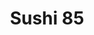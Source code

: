 ---
layout: place
title: "Sushi 85"
permalink: /california/mountain-view/sushi-85.html
stateAbbr: CA
stateName: California
cityName: Mountain View
place_id: ChIJQSVQrde2j4ARUaikVDolfFs
photos:
  - name: >-
      places/ChIJQSVQrde2j4ARUaikVDolfFs/photos/AeeoHcKK350qknNq9Stf5Oqgh1Sb_9pmPMUB6wEUvfISZ_lSjA6nT_6Db8FtfeqYYBprMtdMmGuZk3eKzXg8_-huYI-DgthLtcTEnr5MQHT8qYCeUd4vwJhyctrUBS5EsKRVf3DNfZ0vZm27CGNLOY9inC4sARCkK7E0ihrxFiknEQTJiiCYH4WKmen6bUUGRhUWhc3-Ac412Gq7lGAFeeaccrojjWKamoDYHxOeu8k1uIey43fZARU5sMybF2S6RAqOVRr-IN5xmoLp0epDIpnhfu4KZ3QdltIxEhdRJjTfLFpLBWkWiLGNgNla8FdeyZPu1v8MWoDgRZP9_2wnU-QYIf5pdsVmBbcR-jOs-sbo3GfUaThRKYDmlX4C9YVKLymP4_TmCbAQNeGwxIA-gVCBEgpd_S2nOoYqM02J16duIhOZjFA
    widthPx: 4080
    heightPx: 3072
    authorAttributions:
      - displayName: Roland Dreier
        uri: https://maps.google.com/maps/contrib/115480450168703320714
        photoUri: >-
          https://lh3.googleusercontent.com/a-/ALV-UjW5EzBKzQMxIB6YiHYANvzE-unxOnRe7jNv5MXgIBGlca0v_uCgwQ=s100-p-k-no-mo
    flagContentUri: >-
      https://www.google.com/local/imagery/report/?cb_client=maps_api_places.places_api&image_key=!1e10!2sCIHM0ogKEICAgIDm0qD8mgE&hl=en-US
    googleMapsUri: >-
      https://www.google.com/maps/place//data=!3m4!1e2!3m2!1sCIHM0ogKEICAgIDm0qD8mgE!2e10!4m2!3m1!1s0x808fb6d7ad502541:0x5b7c253a54a4a851
  - name: >-
      places/ChIJQSVQrde2j4ARUaikVDolfFs/photos/AeeoHcKjEIhnZ07DPkvjo09rGjS-umFr0I03gkEEJDC1C5AbI9X1xYzqz2gOfAkO06E2MwyXs_3whGelTfNsXqd7gbE3juy3YZcaLvCWiZTwrQZFogBD3RpM0IHGwvXJuJhYGYJ91Jeo2OEpXpu8nMg5OpRCJdu4Q4nxCSGEOSX4fAYou64AdY6YKbzRDv64Ow1_iPbi2KeyPbWCvaU3K0kpVnDaci06jPojfXnVMwXqFtCH9VmbimMqHp5zihxn7N5HVQ3J75BcWrzEebG-zOLRVBd3yKuFVIjeToogrHcBgwX16gHe9QkfdOYO3VkPO86VZ1P24o_OKv7qsZTl3pdm98z0BrOI2i5Zku92NbC_ZkBvD1Ct085e-vO3bdwF9GW3sj26OLxLVyIxkdowK7Di37s7x_99XxWbJA2xpgKt5fo
    widthPx: 4000
    heightPx: 1800
    authorAttributions:
      - displayName: flense j
        uri: https://maps.google.com/maps/contrib/105631944946963935438
        photoUri: >-
          https://lh3.googleusercontent.com/a-/ALV-UjX2CPtH_n-dMzgIpghCpSU5UlAgifcGayEHjpJAwZ2uRjvIKUIf=s100-p-k-no-mo
    flagContentUri: >-
      https://www.google.com/local/imagery/report/?cb_client=maps_api_places.places_api&image_key=!1e10!2sCIHM0ogKEICAgICGpo39QA&hl=en-US
    googleMapsUri: >-
      https://www.google.com/maps/place//data=!3m4!1e2!3m2!1sCIHM0ogKEICAgICGpo39QA!2e10!4m2!3m1!1s0x808fb6d7ad502541:0x5b7c253a54a4a851
  - name: >-
      places/ChIJQSVQrde2j4ARUaikVDolfFs/photos/AeeoHcIO_UMybzDGX0Pxbd-eOQ2GNT8phegZTxf4kATvBVZJRgtNvFbSz5ICNKw9i4SzYuGP8K-BpOov8LL1aO40L-XfX2dE8VJ2WdHdu3zKr3cbJMn18-SWoM3vZYiiH2Xu3cTwLxEItdccFo68ZPLstnYHenTH77dfM83-5WMn63v3uP3iguSRVnfTVrobI0cygUnLXme9jmlDC61mcw0agAPHdhnd_B_EnFnlRLYt7MI_hQDAxz4vzSqysGBVCT5-0tUOUtAVvTw9pBs2I8mjR3OYCNYjHHLk65lBgeURtKke1AZuPNoVluY-x3BVM2IAkcx_7l6PXLwWS4wRw3QSakC75tTkdpW6X5sRX2Dro-Xx4J0EwjnhY0dBt9eO3v6tkwUeequ02-ZLJAcG0IBrn8rHD8eKy8Oj_D0_Se8F34G59Q
    widthPx: 4032
    heightPx: 3024
    authorAttributions:
      - displayName: Sina -
        uri: https://maps.google.com/maps/contrib/114113846346233982075
        photoUri: >-
          https://lh3.googleusercontent.com/a/ACg8ocIWKUXUdP3IZt4AYwmeaICqItk8DqSotRAsTnRKjTtY_6ZDSQ=s100-p-k-no-mo
    flagContentUri: >-
      https://www.google.com/local/imagery/report/?cb_client=maps_api_places.places_api&image_key=!1e10!2sCIHM0ogKEICAgMCwypqbHg&hl=en-US
    googleMapsUri: >-
      https://www.google.com/maps/place//data=!3m4!1e2!3m2!1sCIHM0ogKEICAgMCwypqbHg!2e10!4m2!3m1!1s0x808fb6d7ad502541:0x5b7c253a54a4a851
  - name: >-
      places/ChIJQSVQrde2j4ARUaikVDolfFs/photos/AeeoHcJrYQW7NZFFoBR9kPopjx7dxx-UIOLQDn3uB_oP9GSC6VkPlp-E0wEDibf3LeiZrf6S4pIL9efFfscwLSsLb1Gd_bTWDrvFGopF0T_GUDgY39ogcd30WsuhrllgD1sUHJN5Eo6bJHPG4ndk9zvOWiZ4QcapzcC2-TyHkT7XA-uRdJrEjZc6mKgsR3lZ8Tl5v5dSu1TJhaD2t3n7r_Ww_uuBH_bgUw_0xXIShEbgc0_7NqEyAnkbqgyzJQFh1CT8ZEp6rTeIH1EmXNVWe99aCttZou_bErWdAje3s9UOKuXzO5sUOxYB9BQKFIIUYY4yMfDyIwO9YRDchO2zTrVOzLkgc-mgHKijGBbT9mXBbIu4yUgXVcwBLNjKLL1um8gRoAJ4_2Sd5OXSkXSWSn7MurW0Ec_W0Rf4k0gzkK0uORE
    widthPx: 4000
    heightPx: 3000
    authorAttributions:
      - displayName: Chelle T
        uri: https://maps.google.com/maps/contrib/100922355045238749490
        photoUri: >-
          https://lh3.googleusercontent.com/a/ACg8ocL0LuLN8VRmekfud1uEfA_JB2c4M2_cRH2tgN11CG0ilLnUlQ=s100-p-k-no-mo
    flagContentUri: >-
      https://www.google.com/local/imagery/report/?cb_client=maps_api_places.places_api&image_key=!1e10!2sCIHM0ogKEICAgICR_KL4aA&hl=en-US
    googleMapsUri: >-
      https://www.google.com/maps/place//data=!3m4!1e2!3m2!1sCIHM0ogKEICAgICR_KL4aA!2e10!4m2!3m1!1s0x808fb6d7ad502541:0x5b7c253a54a4a851
  - name: >-
      places/ChIJQSVQrde2j4ARUaikVDolfFs/photos/AeeoHcL6MxAjl97C2zYhWdP2f-0amcXfvqDRIM2gJ1vn_DUhn3E9PQ2-wCJThg6cuXc0TAQuHVwqPzupv4PMZOaNe1DimVC0V-p1ggo_JS4M7L3K_QTBShTj4e3O3T1gOFdaOfo74JNI8tGb2X8kdYl0ZY2k4iOn4KpFl3EzwkLI_TZ1qdD_nrkaqcvyqoBA73ZIDmGWN9yA87okK0nCioqAkCKFy9AvgxWuaPEZIzfL4af3dHIywicSpANhb52aVzNoEIo5xYBIyqAztX8HUvrYqph1IgLVZ-EqmdzIJz-_Ls8j1jvO-cEZMF-7UfsRGBz2Z24omi9k06C216yQoi9tq5x5royYzU8IxhKUYDHAEn-oq4j2oksI_K4qBuZxBONOp9xMwFbq51u7WPnabZq5oD-jgYY4E8oZxcrmTyAT5nlSDtQ
    widthPx: 3000
    heightPx: 4000
    authorAttributions:
      - displayName: Steve Hess
        uri: https://maps.google.com/maps/contrib/117496360322949802762
        photoUri: >-
          https://lh3.googleusercontent.com/a/ACg8ocLDLYDFx8gfGHBBWpmjxob-ABCR6VMMGQYoVUc8oips2pX5_Q=s100-p-k-no-mo
    flagContentUri: >-
      https://www.google.com/local/imagery/report/?cb_client=maps_api_places.places_api&image_key=!1e10!2sCIHM0ogKEICAgICXz8qy2QE&hl=en-US
    googleMapsUri: >-
      https://www.google.com/maps/place//data=!3m4!1e2!3m2!1sCIHM0ogKEICAgICXz8qy2QE!2e10!4m2!3m1!1s0x808fb6d7ad502541:0x5b7c253a54a4a851
  - name: >-
      places/ChIJQSVQrde2j4ARUaikVDolfFs/photos/AeeoHcKlABkJW_zSgB6RGIaYIfFOyXj5ioSK9EpEgmCZAX-yiTKGli53wmGuCLkqLqV4lTp90YOSys0qxuXvvh0VXTJKT8IVqriL9nHDKEoNwIQyeLpWxY4KzwC8PHoaE5r44NGcd3-P-TOX2wkXngB6FwM7xXa9dAa0Qu1YmVsp4IStO2XzLNkIBdr1d2kV1TOqU1tbmnqTSZY84ipsD0J4NI9mtjmqle5waTKMS9TNaF9NLgVik7nz3_CgYGEdBMn6d5ob2W8JxMWaXjPsZSYm5mzuo7NcrVxNQFiwa4379JaC600l1RW3BcKbrqGiHTowV7c0N9KcNYgERL_Ocsf8E3o6uLuUZDD6e7qQQOZdC0TU6RppAC8NVUK6LgGbFG8FdwN18-rqdFULIxMawPpEQFASD-V-yhbldNWoxOCIf21TIA
    widthPx: 3024
    heightPx: 4032
    authorAttributions:
      - displayName: Merry Yen
        uri: https://maps.google.com/maps/contrib/110889359600338463075
        photoUri: >-
          https://lh3.googleusercontent.com/a-/ALV-UjVGfV-poIAYU4qXipr64vGmnKiwupHSUv8wAFb2sd-DpPGmqy19BA=s100-p-k-no-mo
    flagContentUri: >-
      https://www.google.com/local/imagery/report/?cb_client=maps_api_places.places_api&image_key=!1e10!2sCIHM0ogKEICAgIDx1Zn-cg&hl=en-US
    googleMapsUri: >-
      https://www.google.com/maps/place//data=!3m4!1e2!3m2!1sCIHM0ogKEICAgIDx1Zn-cg!2e10!4m2!3m1!1s0x808fb6d7ad502541:0x5b7c253a54a4a851
  - name: >-
      places/ChIJQSVQrde2j4ARUaikVDolfFs/photos/AeeoHcJ11s4JJCCFdCrsBaKvaIHzqed6k6O8dTm8MP8Mweor3vmJ6B-DfHsdrJZlEQAjr1hrV-Qu28xC1YjW0yDeIvDv5MQUuTFiO_C3cqh78dqzqgQOUwX5KPOGq4SSlvQCipQ0dbDYYx4gFn0ho8VTgLO6EauI8pDImzrwS2x25WRLS87ibF3ynB5ULzqBa5r3kF9Jqf3zu0jYtyG9VtNHqNH3UgVQCq4AIQQIVsV7Agajr7WaemQA1qvU_7WIh_38_sXVQDX1BR3o50RC8RkdoXkcW9vw_VPIyXADkttaxZnoeWaXPAKXOszmStrNxFM3M5n-ny9jmA_w0Aklk0NAZwA34wV5k7_4FrGy6dHh3EaA6qgHE3r0h-LxCkcGDzTVXO6MEB6qizn0CSqV0hkCU4IG8BxIbyTyP68b7aBU-a4lVw
    widthPx: 2427
    heightPx: 2427
    authorAttributions:
      - displayName: Kevin Fung
        uri: https://maps.google.com/maps/contrib/102573246321598664037
        photoUri: >-
          https://lh3.googleusercontent.com/a-/ALV-UjX6_zRXzNWrBauH-yUcRXTr2ulPn_3UzK48eP_5cSw7XqVNkwfK1A=s100-p-k-no-mo
    flagContentUri: >-
      https://www.google.com/local/imagery/report/?cb_client=maps_api_places.places_api&image_key=!1e10!2sCIHM0ogKEICAgIC_yaviWw&hl=en-US
    googleMapsUri: >-
      https://www.google.com/maps/place//data=!3m4!1e2!3m2!1sCIHM0ogKEICAgIC_yaviWw!2e10!4m2!3m1!1s0x808fb6d7ad502541:0x5b7c253a54a4a851
  - name: >-
      places/ChIJQSVQrde2j4ARUaikVDolfFs/photos/AeeoHcJv7mI-jRzLgsuHma7ixSvXFNFPFAVZAYJnUROF-VM_6tyaOyXMFn-LRxRwKMsxJwBgQU2D55A81hbyj9TnYSdb-mHhbEHnLAZ3G0uXJsv6PRx8BCK7lS4SQwDhOX1SQlAuFYqBUm8gmnOAImGLXsYeY7gR-hJB5ecnNR2PTEWBCiR4nvHTd0GxmuHo-qZx3LTPkNRD_aIzm9PtNMgUrZu15EfiorWhfd5_5_HouQO9EshFwwgtvu8DLMHv3bEePugvxA81VuohSIrA5xP3Z3kWVdRoAsKIJBcG6zmBSl7f3XBjiYU47FuxYIvwOTBaDUwDUq0pFQVlaOupB_JGICELcFGsGAqnGz9815MorUMGF6JJjzNdqluuQ_sV5IGPakTk0d4aJYeOy5NfycemHZEtd-HP9DgMoEfDT9RZfCtCkHO9
    widthPx: 4800
    heightPx: 3600
    authorAttributions:
      - displayName: Rob L
        uri: https://maps.google.com/maps/contrib/110370954201936516000
        photoUri: >-
          https://lh3.googleusercontent.com/a-/ALV-UjX1-2o0-lDZtFU49XLMiEdPeHWI2WYEoXt7coTnKHGh-Yw8Fazo0A=s100-p-k-no-mo
    flagContentUri: >-
      https://www.google.com/local/imagery/report/?cb_client=maps_api_places.places_api&image_key=!1e10!2sCIHM0ogKEICAgID38dng4wE&hl=en-US
    googleMapsUri: >-
      https://www.google.com/maps/place//data=!3m4!1e2!3m2!1sCIHM0ogKEICAgID38dng4wE!2e10!4m2!3m1!1s0x808fb6d7ad502541:0x5b7c253a54a4a851
  - name: >-
      places/ChIJQSVQrde2j4ARUaikVDolfFs/photos/AeeoHcJfHq_Q-Q599IBFmYuH9Q-ZolKYnG7b4qK1Cvv9PKO4INrPPpZ1Pr9isgtKd_zaufDfUbRYaxwf59cAL_1vKvEGJmdEgAvvTLEMwE_k8YyK_wyYK9h_PpzmahQlBeyB5zGvj9jgO-kdvs8-HLoslEL3lQ7pVueHclC4_7SwuxRN_nFAvCtXBahUYX0iYKLuGdEbbkSue1mAIKii8rNXpsDqjaJL2cyMUt5S5l2RbIyFzov1SMcIgDXZSoFMaoykYpPfcP83oJsaGbVMVQcybfSfFtAVbV_bLii20tWQ9eRD98zap8tE2o17m60OPNVJjBkZ5LXalyXsx5qEc5NG99xAOlKGIlJ9myPG9vGPbcNMbvL6Yz9qBwk-GGd_JtZ7ju_Je_uAqTXyWKHtUjdMAOJqTMdrkiGIaD6l5hikAvFxfdKi
    widthPx: 3489
    heightPx: 2217
    authorAttributions:
      - displayName: Chelle T
        uri: https://maps.google.com/maps/contrib/100922355045238749490
        photoUri: >-
          https://lh3.googleusercontent.com/a/ACg8ocL0LuLN8VRmekfud1uEfA_JB2c4M2_cRH2tgN11CG0ilLnUlQ=s100-p-k-no-mo
    flagContentUri: >-
      https://www.google.com/local/imagery/report/?cb_client=maps_api_places.places_api&image_key=!1e10!2sCIHM0ogKEICAgICH2OCqxQE&hl=en-US
    googleMapsUri: >-
      https://www.google.com/maps/place//data=!3m4!1e2!3m2!1sCIHM0ogKEICAgICH2OCqxQE!2e10!4m2!3m1!1s0x808fb6d7ad502541:0x5b7c253a54a4a851
  - name: >-
      places/ChIJQSVQrde2j4ARUaikVDolfFs/photos/AeeoHcJL_kzO55ScQqUE5j_lWPpSVHy51FoEAq2uwlsKhvZx8YYadPrwEKTQgABB5S3GNZb_Nc4WdYgbTNG3PKCRzeBmzID6H0nPF1kyIkMTn7nQEjrZA49kpw7r_0lkFD_K25_jBVHfKDzeHEA3qKIQBQK9TOrrlgj8MuPa7qDdfWgkpJgvg9b9AT-rGnT6NhAgXVJR4Ry0PE9rs4qUJHuMscjxPcfrvwxPeLKwYVTi6vyWnGTPIAyqknwa73INcWYtTjRlRfirZNNq6CxGpmZkWePJymwmw9QB-YbxUdiohibW-wvEw1nxuE-2JL5h-LdITL5tlDVIdiMSUTxu9MHguhfIAz9Vk05gf03Ul7OJ7kgfCu20kbDNBGOtw1QQEx5J0oSEm1rloEX2tFew1xjxR4h8zAAVrYUHY6zqjO9HWZVqc6xi
    widthPx: 3486
    heightPx: 2268
    authorAttributions:
      - displayName: Felix Hernandez
        uri: https://maps.google.com/maps/contrib/115237343071461405586
        photoUri: >-
          https://lh3.googleusercontent.com/a-/ALV-UjV8S7Ve7TLqLRSJKk_w9qG8aB8sCzp3NT1a9IxsJ_ezPc-IdBSRmA=s100-p-k-no-mo
    flagContentUri: >-
      https://www.google.com/local/imagery/report/?cb_client=maps_api_places.places_api&image_key=!1e10!2sCIHM0ogKEICAgIDF8Miu1QE&hl=en-US
    googleMapsUri: >-
      https://www.google.com/maps/place//data=!3m4!1e2!3m2!1sCIHM0ogKEICAgIDF8Miu1QE!2e10!4m2!3m1!1s0x808fb6d7ad502541:0x5b7c253a54a4a851
address: '1350 Grant Rd Suite #6, Mountain View, CA 94040, USA'
street: '1350 Grant Rd Suite #6'
city: Mountain View
state: CA
zip: '94040'
country: USA
neighborhood: Cuesta Park
latitude: '37.377021'
longitude: '-122.076991'
accessibility_options:
  wheelchairAccessibleParking: true
  wheelchairAccessibleEntrance: true
  wheelchairAccessibleRestroom: true
  wheelchairAccessibleSeating: true
business_status: OPERATIONAL
name: Sushi 85
google_maps_links:
  directionsUri: >-
    https://www.google.com/maps/dir//''/data=!4m7!4m6!1m1!4e2!1m2!1m1!1s0x808fb6d7ad502541:0x5b7c253a54a4a851!3e0
  placeUri: https://maps.google.com/?cid=6592184887021971537
  writeAReviewUri: >-
    https://www.google.com/maps/place//data=!4m3!3m2!1s0x808fb6d7ad502541:0x5b7c253a54a4a851!12e1
  reviewsUri: >-
    https://www.google.com/maps/place//data=!4m4!3m3!1s0x808fb6d7ad502541:0x5b7c253a54a4a851!9m1!1b1
  photosUri: >-
    https://www.google.com/maps/place//data=!4m3!3m2!1s0x808fb6d7ad502541:0x5b7c253a54a4a851!10e5
primary_type: Sushi Restaurant
opening_hours:
  regular: null
  current: null
secondary_opening_hours:
  regular:
    weekdayDescriptions: null
    type: null
  current:
    weekdayDescriptions: null
    type: null
phone: (650) 965-8898
price_level: PRICE_LEVEL_MODERATE
price_range: null
rating: '3.7'
rating_count: 364
website: null
description: >-
  Casual Japanese restaurant with ramen noodles & maki rolls, plus an
  all-you-can-eat sushi option.
reviews:
  - name: >-
      places/ChIJQSVQrde2j4ARUaikVDolfFs/reviews/ChdDSUhNMG9nS0VJQ0FnTUN3eXBxYnJnRRAB
    relativePublishTimeDescription: 3 weeks ago
    rating: 5
    text:
      text: >-
        Shashimi here is good quality, cozy restaurant in the neighborhood.
        Always come here for a bite during weekdays.
      languageCode: en
    originalText:
      text: >-
        Shashimi here is good quality, cozy restaurant in the neighborhood.
        Always come here for a bite during weekdays.
      languageCode: en
    authorAttribution:
      displayName: Sina -
      uri: https://www.google.com/maps/contrib/114113846346233982075/reviews
      photoUri: >-
        https://lh3.googleusercontent.com/a/ACg8ocIWKUXUdP3IZt4AYwmeaICqItk8DqSotRAsTnRKjTtY_6ZDSQ=s128-c0x00000000-cc-rp-mo-ba4
    publishTime: '2025-03-18T01:13:46.111769Z'
    flagContentUri: >-
      https://www.google.com/local/review/rap/report?postId=ChdDSUhNMG9nS0VJQ0FnTUN3eXBxYnJnRRAB&d=17924085&t=1
    googleMapsUri: >-
      https://www.google.com/maps/reviews/data=!4m6!14m5!1m4!2m3!1sChdDSUhNMG9nS0VJQ0FnTUN3eXBxYnJnRRAB!2m1!1s0x808fb6d7ad502541:0x5b7c253a54a4a851
  - name: >-
      places/ChIJQSVQrde2j4ARUaikVDolfFs/reviews/ChdDSUhNMG9nS0VJQ0FnTUNBMzZ1NDNBRRAB
    relativePublishTimeDescription: 2 months ago
    rating: 5
    text:
      text: >-
        I was starving, and I went to the random shop nearby. The quality of the
        food didn’t disappoint me. Will go there again.
      languageCode: en
    originalText:
      text: >-
        I was starving, and I went to the random shop nearby. The quality of the
        food didn’t disappoint me. Will go there again.
      languageCode: en
    authorAttribution:
      displayName: Erik Thant
      uri: https://www.google.com/maps/contrib/100279698683859087980/reviews
      photoUri: >-
        https://lh3.googleusercontent.com/a-/ALV-UjW_5H3n6wE-kjGRiE6W8d3mMGKY4jfr_CecOJRxod6gQt99E0xP=s128-c0x00000000-cc-rp-mo-ba2
    publishTime: '2025-02-05T20:59:59.808577Z'
    flagContentUri: >-
      https://www.google.com/local/review/rap/report?postId=ChdDSUhNMG9nS0VJQ0FnTUNBMzZ1NDNBRRAB&d=17924085&t=1
    googleMapsUri: >-
      https://www.google.com/maps/reviews/data=!4m6!14m5!1m4!2m3!1sChdDSUhNMG9nS0VJQ0FnTUNBMzZ1NDNBRRAB!2m1!1s0x808fb6d7ad502541:0x5b7c253a54a4a851
  - name: >-
      places/ChIJQSVQrde2j4ARUaikVDolfFs/reviews/ChZDSUhNMG9nS0VJQ0FnSUNSX0l5bFZREAE
    relativePublishTimeDescription: a year ago
    rating: 4
    text:
      text: >-
        I wanted to like it to support the shop but it was okay. There were
        parts that were tasty but when we got the bill, it was not worth that
        much. We ordered a ramen tonkatsu. The pork and noodles were great but
        the broth started to taste too salty after awhile. The seaweed around
        the sushi seemed hard to bite into, I guess I like crispy seaweed. My
        brother got a bento with mackerel and tempura. I took the shrimp, it had
        a nice crisp and taste to it. After the first bite of mackerel, my
        brother got a fish bone and that ruined it for him. He gave it to me, I
        added lemon and ate it with rice. It was pretty tasty. We ordered a
        spider maki, seemed not enough soft shell crab. Our favorite was 85, it
        had a lot of different fish. The Umami was ok, the veggies in the sushi
        were not our favorite and the poke seemed flavorless. Service was nice.
      languageCode: en
    originalText:
      text: >-
        I wanted to like it to support the shop but it was okay. There were
        parts that were tasty but when we got the bill, it was not worth that
        much. We ordered a ramen tonkatsu. The pork and noodles were great but
        the broth started to taste too salty after awhile. The seaweed around
        the sushi seemed hard to bite into, I guess I like crispy seaweed. My
        brother got a bento with mackerel and tempura. I took the shrimp, it had
        a nice crisp and taste to it. After the first bite of mackerel, my
        brother got a fish bone and that ruined it for him. He gave it to me, I
        added lemon and ate it with rice. It was pretty tasty. We ordered a
        spider maki, seemed not enough soft shell crab. Our favorite was 85, it
        had a lot of different fish. The Umami was ok, the veggies in the sushi
        were not our favorite and the poke seemed flavorless. Service was nice.
      languageCode: en
    authorAttribution:
      displayName: Chelle T
      uri: https://www.google.com/maps/contrib/100922355045238749490/reviews
      photoUri: >-
        https://lh3.googleusercontent.com/a/ACg8ocL0LuLN8VRmekfud1uEfA_JB2c4M2_cRH2tgN11CG0ilLnUlQ=s128-c0x00000000-cc-rp-mo-ba6
    publishTime: '2023-09-24T01:21:33.946502Z'
    flagContentUri: >-
      https://www.google.com/local/review/rap/report?postId=ChZDSUhNMG9nS0VJQ0FnSUNSX0l5bFZREAE&d=17924085&t=1
    googleMapsUri: >-
      https://www.google.com/maps/reviews/data=!4m6!14m5!1m4!2m3!1sChZDSUhNMG9nS0VJQ0FnSUNSX0l5bFZREAE!2m1!1s0x808fb6d7ad502541:0x5b7c253a54a4a851
  - name: >-
      places/ChIJQSVQrde2j4ARUaikVDolfFs/reviews/ChdDSUhNMG9nS0VJQ0FnTUNRbk83Y2lRRRAB
    relativePublishTimeDescription: a month ago
    rating: 5
    text:
      text: >-
        I had bento box for lunch was good. The sushi 🍣 and sashimi are fresh.
        Customer service was excellent. I like their sushi rolls so yummy. Will
        be coming back to try again soon.
      languageCode: en
    originalText:
      text: >-
        I had bento box for lunch was good. The sushi 🍣 and sashimi are fresh.
        Customer service was excellent. I like their sushi rolls so yummy. Will
        be coming back to try again soon.
      languageCode: en
    authorAttribution:
      displayName: Sue La
      uri: https://www.google.com/maps/contrib/118006391529934371074/reviews
      photoUri: >-
        https://lh3.googleusercontent.com/a-/ALV-UjWrquwE_7Vn2ZV6qzUHnLR82wHmvjRd48bGb7opR_KiuV8pLnjt=s128-c0x00000000-cc-rp-mo-ba2
    publishTime: '2025-03-02T20:11:09.129472Z'
    flagContentUri: >-
      https://www.google.com/local/review/rap/report?postId=ChdDSUhNMG9nS0VJQ0FnTUNRbk83Y2lRRRAB&d=17924085&t=1
    googleMapsUri: >-
      https://www.google.com/maps/reviews/data=!4m6!14m5!1m4!2m3!1sChdDSUhNMG9nS0VJQ0FnTUNRbk83Y2lRRRAB!2m1!1s0x808fb6d7ad502541:0x5b7c253a54a4a851
  - name: >-
      places/ChIJQSVQrde2j4ARUaikVDolfFs/reviews/ChZDSUhNMG9nS0VJQ0FnSURxMGZ1QU9REAE
    relativePublishTimeDescription: 3 years ago
    rating: 1
    text:
      text: >-
        TL;DR: 15$ worth All-you-can-eat at best, but their price: 50$.


        I have a very wide range of tolerance in terms of food, meaning very few
        restaurants fall into either ends of the spectrum from terrible to
        phenomenal. This place is on the wrong end of the spectrum.

        I've been to sushi factory, Kenzo's AYCE menu, Tomi Seafood buffet, and
        lots of other buffet/AYCE places. Granted, my experience are mostly
        pre-COVID. And I get that restaurants have to raise prices because of
        hard times and staff demanding higher pay, and I get that. Pre-COVID,
        most places charge roughly 25$ per person for sushi/seafood AYCE. If
        I've got to pay 30$ or 35$ now, still understandable, but certainly not
        50$ per.


        I came here thinking if they charge 50$ per, it must be really good. How
        mistaken I was. Their menu is pretty much the same if not worse than
        Kenzo's (no justification for higher price here). Getting an annual
        membership with Kenzo and get sashimi with them is cheaper than this
        place's per person prize (even less justification for higher price
        here). Now this may sound like I'm advertising for Kenzo, but I've got
        no stake in the place. It's just easier to have a bar to compare to and
        see how far this Sushi 85 place have fallen.


        As for the food quality, terrible! And I don't say that lightly nor
        often. They pack so much rice in the rolls, so little fish, scrap pieces
        of fish at that. Again, for 50$, I expect a lot better. I'm not one to
        comment on freshness but the fish definitely smells. By the end of it I
        can't taste any fish, just vinegar rice in my mouth. And to top off the
        horrible experience, when the wait staff ask for somebody more senior to
        help calculate the left over pieces we didn't finish (again, couldn't
        taste anything but vinegar rice at this point), Chinese was the first
        thing came out of his mouth. Yes, this place is run by Chinese, that
        assumes every other Asian-looking people are Chinese and show you no
        respect. Does it sound like I'm splitting hair? Yes. But at this point
        it's another drop in the bucket of things that make this place bad.


        Sushi 85 has earned its place on my black list. Never again. Don't waste
        your money on this place.
      languageCode: en
    originalText:
      text: >-
        TL;DR: 15$ worth All-you-can-eat at best, but their price: 50$.


        I have a very wide range of tolerance in terms of food, meaning very few
        restaurants fall into either ends of the spectrum from terrible to
        phenomenal. This place is on the wrong end of the spectrum.

        I've been to sushi factory, Kenzo's AYCE menu, Tomi Seafood buffet, and
        lots of other buffet/AYCE places. Granted, my experience are mostly
        pre-COVID. And I get that restaurants have to raise prices because of
        hard times and staff demanding higher pay, and I get that. Pre-COVID,
        most places charge roughly 25$ per person for sushi/seafood AYCE. If
        I've got to pay 30$ or 35$ now, still understandable, but certainly not
        50$ per.


        I came here thinking if they charge 50$ per, it must be really good. How
        mistaken I was. Their menu is pretty much the same if not worse than
        Kenzo's (no justification for higher price here). Getting an annual
        membership with Kenzo and get sashimi with them is cheaper than this
        place's per person prize (even less justification for higher price
        here). Now this may sound like I'm advertising for Kenzo, but I've got
        no stake in the place. It's just easier to have a bar to compare to and
        see how far this Sushi 85 place have fallen.


        As for the food quality, terrible! And I don't say that lightly nor
        often. They pack so much rice in the rolls, so little fish, scrap pieces
        of fish at that. Again, for 50$, I expect a lot better. I'm not one to
        comment on freshness but the fish definitely smells. By the end of it I
        can't taste any fish, just vinegar rice in my mouth. And to top off the
        horrible experience, when the wait staff ask for somebody more senior to
        help calculate the left over pieces we didn't finish (again, couldn't
        taste anything but vinegar rice at this point), Chinese was the first
        thing came out of his mouth. Yes, this place is run by Chinese, that
        assumes every other Asian-looking people are Chinese and show you no
        respect. Does it sound like I'm splitting hair? Yes. But at this point
        it's another drop in the bucket of things that make this place bad.


        Sushi 85 has earned its place on my black list. Never again. Don't waste
        your money on this place.
      languageCode: en
    authorAttribution:
      displayName: Andy Nguyen
      uri: https://www.google.com/maps/contrib/104880007739073750024/reviews
      photoUri: >-
        https://lh3.googleusercontent.com/a-/ALV-UjXl7xcVteHC7H6JxF3rGKohxxn-Ci2SzvKzeGWWQFD1eIRHuCmk=s128-c0x00000000-cc-rp-mo-ba3
    publishTime: '2021-07-11T19:15:26.423170Z'
    flagContentUri: >-
      https://www.google.com/local/review/rap/report?postId=ChZDSUhNMG9nS0VJQ0FnSURxMGZ1QU9REAE&d=17924085&t=1
    googleMapsUri: >-
      https://www.google.com/maps/reviews/data=!4m6!14m5!1m4!2m3!1sChZDSUhNMG9nS0VJQ0FnSURxMGZ1QU9REAE!2m1!1s0x808fb6d7ad502541:0x5b7c253a54a4a851
parking_options:
  freeParkingLot: true
  freeStreetParking: true
  valetParking: false
payment_options:
  acceptsCreditCards: true
  acceptsDebitCards: true
  acceptsCashOnly: false
  acceptsNfc: true
allow_dogs: null
curbside_pickup: null
delivery: true
dine_in: true
good_for_children: true
good_for_groups: true
good_for_sports: false
live_music: false
menu_for_children: false
outdoor_seating: false
reservable: true
restroom: true
serves_beer: true
serves_breakfast: false
serves_brunch: false
serves_cocktails: false
serves_coffee: false
serves_dinner: true
serves_dessert: true
serves_lunch: true
serves_vegetarian_food: null
serves_wine: null
takeout: true

---